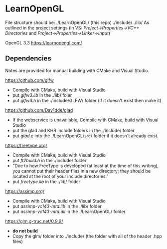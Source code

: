 # LearnOpenGL

File structure should be:
./LearnOpenGL/ (this repo)
./include/
./lib/
As outlined in the project settings (in VS: *Project->Properties->VC++ Directories* and *Project->Properties->Linker->Input*)

OpenGL 3.3
https://learnopengl.com/

## Dependencies
Notes are provided for manual building with CMake and Visual Studio.

https://github.com/glfw
- Compile with CMake, build with Visual Studio
- put *glfw3.lib* in the ./lib/ foler
- put *glfw3.h* in the ./include/GLFW/ folder (if it doesn't exist then make it)

https://github.com/Dav1dde/glad
- If the webservice is unavailable, Compile with CMake, build with Visual Studio
- put the glad and KHR include folders in the ./include/ folder
- put *glad.c* into the ./LearnOpenGL/src/ folder if it doesn't already exist.

https://freetype.org/
- Compile with CMake, build with Visual Studio
- put *ft2build.h* in the ./include/ folder
-   "Due to how FreeType is developed (at least at the time of this writing), you cannot put their header files in a new directory; they should be located at the root of your include directories."
- put *freetype.lib* in the ./lib/ folder

https://assimp.org/
- Compile with CMake, build with Visual Studio
- put *assimp-vc143-mtd.lib* in the ./lib/ folder
- put *assimp-vc143-mtd.dll* in the ./LearnOpenGL/ folder

https://glm.g-truc.net/0.9.9/
- **do not build**
- Copy the glm/ folder into ./include/ (the folder with all of the header .hpp files)
